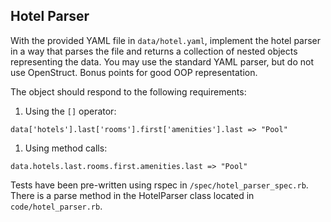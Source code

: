 Hotel Parser
------------

With the provided YAML file in `data/hotel.yaml`, implement the hotel parser in a way that parses the file and returns a collection of nested objects
representing the data. You may use the standard YAML parser, but do not use OpenStruct. Bonus points for good OOP representation.

The object should respond to the following requirements:

1. Using the `[]` operator:
  ```
  data['hotels'].last['rooms'].first['amenities'].last => "Pool"
  ```

1. Using method calls:
  ```
  data.hotels.last.rooms.first.amenities.last => "Pool"
  ```

Tests have been pre-written using rspec in `/spec/hotel_parser_spec.rb`. There is a parse method in the HotelParser class located in
`code/hotel_parser.rb`.